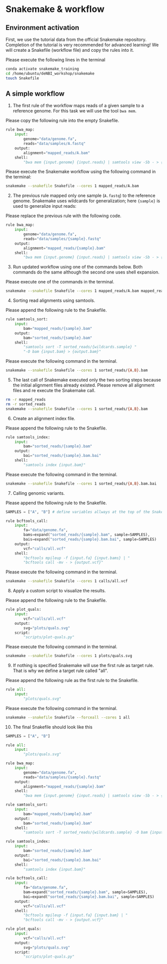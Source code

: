 # Snakemake & workflow

## Environment activation

First, we use the tutorial data from the official Snakemake repository. Completion of the tutorial is very recommended for advanced learning!
We will create a Snakefile (workflow file) and copy the rules into it.

Please execute the following lines in the terminal
``` bash
conda activate snakemake_training
cd /home/ubuntu/deNBI_workshop/snakemake
touch Snakefile
```

##  A simple workflow 

1. The first rule of the workflow maps reads of a given sample to a reference genome. For this task we will use the tool `bwa mem`.

Please copy the following rule into the empty Snakefile.
```python
rule bwa_map:
    input:
        genome="data/genome.fa",
        reads="data/samples/A.fastq"
    output:
        alignment="mapped_reads/A.bam"
    shell:
        "bwa mem {input.genome} {input.reads} | samtools view -Sb - > {output.alignment}"
```

Please execute the Snakemake workflow using the following command in the terminal:

```bash
snakemake --snakefile Snakefile --cores 1 mapped_reads/A.bam
```

2. The previous rule mapped only one sample (`A.fastq`) to the reference genome. 
   Snakemake uses wildcards for generalization; here `{sample}` is used to generalize input reads:
   
Please replace the previous rule with the following code.

```python
rule bwa_map:
    input:
        genome="data/genome.fa",
        reads="data/samples/{sample}.fastq"
    output:
        alignment="mapped_reads/{sample}.bam"
    shell:
        "bwa mem {input.genome} {input.reads} | samtools view -Sb - > {output.alignment}"
```

3. Run updated workflow using one of the commands below. 
   Both commands do the same although the second one uses shell expansion.

Please execute one of the commands in the terminal.

```bash
snakemake --snakefile Snakefile --cores 1 mapped_reads/A.bam mapped_reads/B.bam
```

4. Sorting read alignments using samtools. 

Please append the following rule to the Snakefile.
```python
rule samtools_sort:
    input:
        bam="mapped_reads/{sample}.bam"
    output:
        bam="sorted_reads/{sample}.bam"
    shell:
        "samtools sort -T sorted_reads/{wildcards.sample} "
        "-O bam {input.bam} > {output.bam}"
```

Please execute the following command in the terminal.
```bash
snakemake --snakefile Snakefile --cores 1 sorted_reads/{A,B}.bam
```

5. The last call of Snakemake executed only the two sorting steps because the initial alignment files already existed.
   Please remove all alignment files and re execute the Snakemake call.

```bash
rm -r mapped_reads
rm -r sorted_reads
snakemake --snakefile Snakefile --cores 1 sorted_reads/{A,B}.bam
```

6. Create an alignment index file.

Please append the following rule to the Snakefile.
```python
rule samtools_index:
    input:
        bam="sorted_reads/{sample}.bam"
    output:
        bai="sorted_reads/{sample}.bam.bai"
    shell:
        "samtools index {input.bam}"
```

Please execute the following command in the terminal.
```bash
snakemake --snakefile Snakefile --cores 1 sorted_reads/{A,B}.bam.bai
```

7. Calling genomic variants.

Please append the following rule to the Snakefile.
```python
SAMPLES = ["A", "B"] # define variables allways at the top of the Snakefile

rule bcftools_call:
    input:
        fa="data/genome.fa",
        bams=expand("sorted_reads/{sample}.bam", sample=SAMPLES),
        bais=expand("sorted_reads/{sample}.bam.bai", sample=SAMPLES)
    output:
        vcf="calls/all.vcf"
    shell:
        "bcftools mpileup -f {input.fa} {input.bams} | "
        "bcftools call -mv - > {output.vcf}"
```

Please execute the following command in the terminal.
```bash
snakemake --snakefile Snakefile --cores 1 calls/all.vcf
```

8. Apply a custom script to visualize the results.

Please append the following rule to the Snakefile.
```python
rule plot_quals:
    input:
        vcf="calls/all.vcf"
    output:
        svg="plots/quals.svg"
    script:
        "scripts/plot-quals.py"
```

Please execute the following command in the terminal.
```bash
snakemake --snakefile Snakefile --cores 1 plots/quals.svg
```

9. If nothing  is specified Snakemake will use the first rule as target rule. 
   That is why we define a target rule called "all".

Please append the following rule as the first rule to the Snakefile.
```python
rule all:
    input:
        "plots/quals.svg"
```

Please execute the following command in the terminal.
```bash
snakemake --snakefile Snakefile --forceall --cores 1 all
```

10. The final Snakefile should look like this

```python
SAMPLES = ["A", "B"]

rule all:
    input:
        "plots/quals.svg"

rule bwa_map:
    input:
        genome="data/genome.fa",
        reads="data/samples/{sample}.fastq"
    output:
        alignment="mapped_reads/{sample}.bam"
    shell:
        "bwa mem {input.genome} {input.reads} | samtools view -Sb - > {output.alignment}"

rule samtools_sort:
    input:
        bam="mapped_reads/{sample}.bam"
    output:
        bam="sorted_reads/{sample}.bam"
    shell:
        "samtools sort -T sorted_reads/{wildcards.sample} -O bam {input.bam} > {output.bam}"

rule samtools_index:
    input:
        bam="sorted_reads/{sample}.bam"
    output:
        bai="sorted_reads/{sample}.bam.bai"
    shell:
        "samtools index {input.bam}"

rule bcftools_call:
    input:
        fa="data/genome.fa",
        bam=expand("sorted_reads/{sample}.bam", sample=SAMPLES),
        bai=expand("sorted_reads/{sample}.bam.bai", sample=SAMPLES)
    output:
        vcf="calls/all.vcf"
    shell:
        "bcftools mpileup -f {input.fa} {input.bam} | "
        "bcftools call -mv - > {output.vcf}"

rule plot_quals:
    input:
        vcf="calls/all.vcf"
    output:
        svg="plots/quals.svg"
    script:
        "scripts/plot-quals.py"
```
